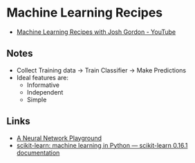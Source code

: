 # Machine Learning Recipes

- [Machine Learning Recipes with Josh Gordon - YouTube](https://www.youtube.com/playlist?list=PLOU2XLYxmsIIuiBfYad6rFYQU_jL2ryal)

## Notes

- Collect Training data -> Train Classifier -> Make Predictions
- Ideal features are:
  - Informative
  - Independent
  - Simple

## Links

- [A Neural Network Playground](http://playground.tensorflow.org/)
- [scikit-learn: machine learning in Python — scikit-learn 0.16.1 documentation](http://scikit-learn.org/)
